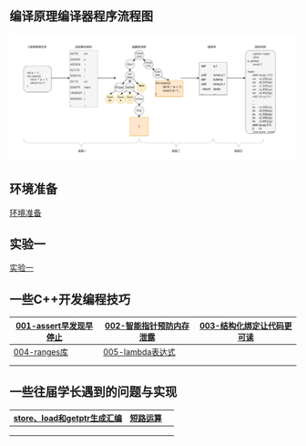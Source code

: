 ## 编译原理编译器程序流程图

![编译器结构概述图](./assets/编译器结构概述图.svg)

## 环境准备

[环境准备](环境配置.md)

## 实验一

[实验一](lab1/实验一.md)

## 一些C++开发编程技巧

| [001-assert早发现早停止](skills/001-早发现早停止.md) | [002-智能指针预防内存泄露](skills/002-智能指针预防内存泄露.md) | [003-结构化绑定让代码更可读](skills/003-结构化绑定让代码更可读.md) |
| ---------------------------------------------------- | ------------------------------------------------------------ | ------------------------------------------------------------ |
| [004-ranges库](skills/004-ranges库.md)               | [005-lambda表达式](skills/005-lambda表达式.md)               |                                                              |
|                                                      |                                                              |                                                              |
|                                                      |                                                              |                                                              |

## 一些往届学长遇到的问题与实现

| [store、load和getptr生成汇编](Q&A/store、load和getptr生成汇编.md) | [短路运算](Q&A/短路运算.md) |      |
| ------------------------------------------------------------ | --------------------------- | ---- |
|                                                              |                             |      |
|                                                              |                             |      |
|                                                              |                             |      |

